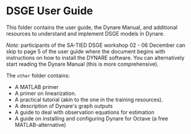 # DSGE User Guide

This folder contains the user guide, the Dynare Manual, and additional resources to understand and implement DSGE models in Dynare.

*Note:* participants of the SA-TIED DSGE workshop 02 - 06 December can skip to page 5 of the user guide where the document begins with instructions on how to install the DYNARE software. You can alternatively start reading the Dynare Manual (this is more comprehensive).

The `other` folder contains:
- A MATLAB primer
- A primer on linearization.
- A practical tutorial (akin to the one in the training resources).
- A description of Dynare's graph outputs
- A guide to deal with observation equations for estimation
- A guide on installing and configuring Dynare for Octave (a free MATLAB-alternative)
